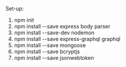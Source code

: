 Set-up:
1. npm init
2. npm install --save express body parser
3. npm install --save-dev nodemon
4. npm install --save express-graphql graphql
5. npm install --save mongoose
6. npm install --save bcryptjs
7. npm install --save jsonwebtoken